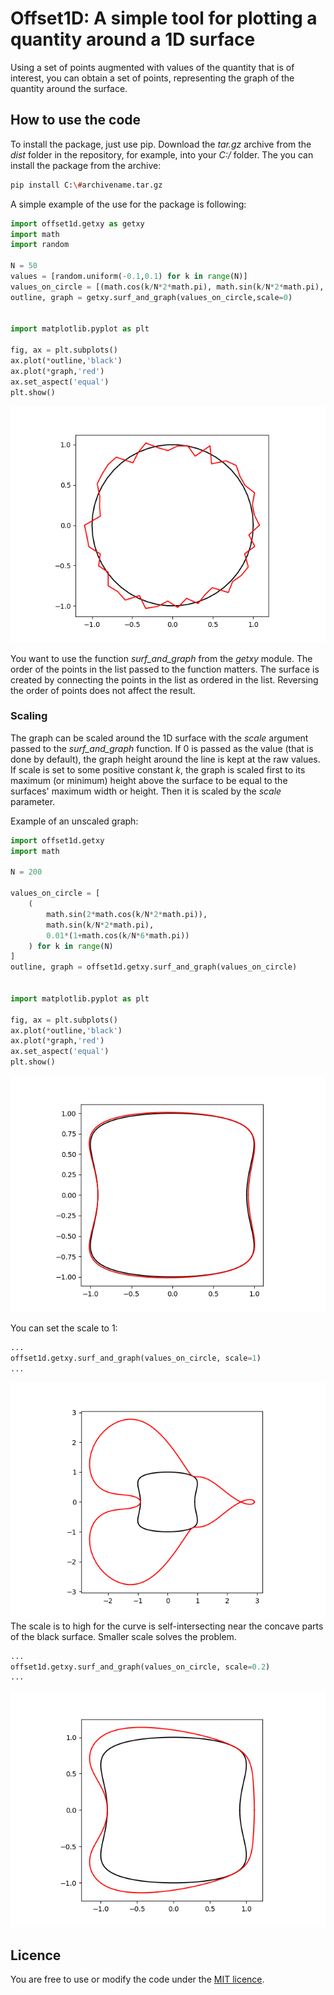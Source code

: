 # Offset1D: A simple tool for plotting a quantity around a 1D surface
Using a set of points augmented with values of the quantity that is of interest, you can obtain a set of points, representing the graph of the quantity around the surface.


## How to use the code
To install the package, just use pip. Download the *tar.gz* archive from the *dist* folder in the repository, for example, into your *C:/* folder. The you can install the package from the archive:
```bash
pip install C:\#archivename.tar.gz
```

A simple example of the use for the package is following:

```python
import offset1d.getxy as getxy
import math
import random

N = 50
values = [random.uniform(-0.1,0.1) for k in range(N)]
values_on_circle = [(math.cos(k/N*2*math.pi), math.sin(k/N*2*math.pi), values[k]) for k in range(N)]
outline, graph = getxy.surf_and_graph(values_on_circle,scale=0)


import matplotlib.pyplot as plt

fig, ax = plt.subplots()
ax.plot(*outline,'black')
ax.plot(*graph,'red')
ax.set_aspect('equal')
plt.show()

```


![Example](./assets/example.png)


You want to use the function *surf_and_graph* from the *getxy* module. The order of the points in the list passed to the function matters. The surface is created by connecting the points in the list as ordered in the list. Reversing the order of points does not affect the result.

### Scaling
The graph can be scaled around the 1D surface with the *scale* argument passed to the *surf_and_graph* function. If 0 is passed as the value (that is done by default), the graph height around the line is kept at the raw values. If scale is set to some positive constant *k*, the graph is scaled first to its maximum (or minimum) height above the surface to be equal to the surfaces' maximum width or height. Then it is scaled by the *scale* parameter. 

Example of an unscaled graph:
```python
import offset1d.getxy
import math

N = 200

values_on_circle = [
    (
    	math.sin(2*math.cos(k/N*2*math.pi)), 
    	math.sin(k/N*2*math.pi), 
     	0.01*(1+math.cos(k/N*6*math.pi))
    ) for k in range(N)
]
outline, graph = offset1d.getxy.surf_and_graph(values_on_circle)


import matplotlib.pyplot as plt

fig, ax = plt.subplots()
ax.plot(*outline,'black')
ax.plot(*graph,'red')
ax.set_aspect('equal')
plt.show()
```
![Unscaled graph](./assets/example_unscaled.png)

You can set the scale to 1:
```python
...
offset1d.getxy.surf_and_graph(values_on_circle, scale=1)
...
```
![Scaled graph 1](./assets/example_scaled_1.png)
The scale is to high for the curve is self-intersecting near the concave parts of the black surface. Smaller scale solves the problem.
```python
...
offset1d.getxy.surf_and_graph(values_on_circle, scale=0.2)
...
```
![Scaled graph 2](./assets/example_scaled_2.png)


## Licence
You are free to use or modify the code under the [MIT licence](./LICENCE).